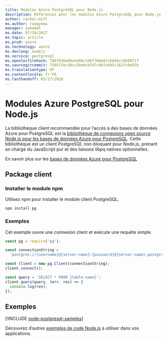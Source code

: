 ```yaml
---
title: Modules Azure PostgreSQL pour Node.js
description: Références pour les modules Azure PostgreSQL pour Node.js
author: rachel-msft
ms.author: raagyema
manager: sukamat
ms.date: 07/18/2017
ms.topic: article
ms.prod: azure
ms.technology: azure
ms.devlang: nodejs
ms.service: postgresql
ms.openlocfilehash: 706f636a89e5e89c1dbf760e01c684bcc9588f1f
ms.sourcegitcommit: 75051fec38cc3be4cb7d7cb6fc695c162fc0e91b
ms.translationtype: HT
ms.contentlocale: fr-FR
ms.lasthandoff: 05/17/2018
---
```

# <a name="azure-postgresql-modules-for-nodejs"></a>Modules Azure PostgreSQL pour Node.js

La bibliothèque client recommandée pour l’accès à des bases de données Azure pour PostgreSQL est la [bibliothèque de connexions open source Node.js pour les bases de données Azure pour PostgreSQL](https://www.npmjs.com/package/pg). Cette bibliothèque est un client PostgreSQL non-bloquant pour Node.js, prenant en charge du JavaScript pur et des liaisons libpq natives optionnelles.

En savoir plus sur les [bases de données Azure pour PostgreSQL](https://docs.microsoft.com/azure/postgresql/)

## <a name="client-package"></a>Package client

### <a name="install-the-npm-module"></a>Installer le module npm

Utilisez npm pour installer le module client PostgreSQL.

```bash
npm install pg
```   

### <a name="example"></a>Exemples

Cet exemple ouvre une connexion client et exécute une requête simple.

```javascript
const pg = require('pg');

const connectionString =
  'postgres://{username}@{server-name}:{password}@{server-name}.postgres.database.azure.com:5432/{database-name}?ssl=true';

const client = new pg.Client(connectionString);
client.connect();

const query = 'SELECT * FROM {table-name}';
client.query(query, (err, res) => {
  console.log(res);
});
```

## <a name="samples"></a>Exemples

[!INCLUDE [node-postgresql-samples](../docs-ref-conceptual/includes/postgresql-samples.md)]

Découvrez d’autres [exemples de code Node.js](https://azure.microsoft.com/resources/samples/?platform=nodejs) à utiliser dans vos applications.
